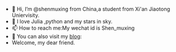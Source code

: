 - 👋 Hi, I’m @shenmuxing from China,a student from Xi'an Jiaotong Uniervisity.
- 💞️ I love Julia ,python and my stars in sky.
- 📫 How to reach me:My wechat id is Shen_muxing 
- 🌱 You can also visit my [blog](https://shenmuxing.github.io):
- Welcome, my dear friend.

<!---
shenmuxing/shenmuxing is a ✨ special ✨ repository because its `README.md` (this file) appears on your GitHub profile.
You can click the Preview link to take a look at your changes.
--->
